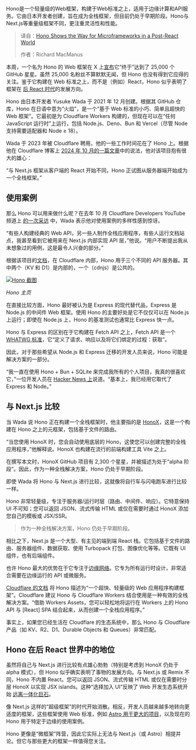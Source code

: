 <!--
title: Hono：后React时代微框架的新思路
cover: https://cdn.thenewstack.io/media/2025/07/35aaa471-josh-hild-3b4c_eydwd4-unsplashb.jpg
summary: Hono是一个轻量级的Web框架，构建于Web标准之上，适用于边缘计算和API服务。它由日本开发者创建，旨在成为全栈框架，但目前仍处于早期阶段。Hono与Next.js等重量级框架不同，更注重灵活性和性能。
-->

Hono是一个轻量级的Web框架，构建于Web标准之上，适用于边缘计算和API服务。它由日本开发者创建，旨在成为全栈框架，但目前仍处于早期阶段。Hono与Next.js等重量级框架不同，更注重灵活性和性能。

> 译自：[Hono Shows the Way for Microframeworks in a Post-React World](https://thenewstack.io/hono-shows-the-way-for-microframeworks-in-a-post-react-world/)
> 
> 作者：Richard MacManus

本周，一个名为 Hono 的 Web 框架在 X 上[宣布](https://x.com/honojs/status/1942207883879530525)它“终于”达到了 25,000 个 GitHub 星星。虽然 25,000 名粉丝不算默默无闻，但 Hono 也没有得到它应得的关注。鉴于它构建在 Web 标准之上，而不是（例如）React，Hono 似乎表明了框架在 [后 React 时代](https://thenewstack.io/why-react-is-no-longer-the-undisputed-champion-of-javascript/)的发展方向。

Hono 由日本开发者 Yusuke Wada 于 2021 年 12 月创建。根据其 GitHub 仓库，Hono 在日语中意为“火焰”，是一个“基于 Web 标准的小巧、简单且超快的 Web 框架”。它最初是为 Cloudflare Workers 构建的，但现在可以在“任何 JavaScript 运行时”上运行，包括 Node.js、Deno、Bun 和 Vercel（尽管 Node 支持需要适配器和 Node ≥ 18）。

Wada 于 2023 年被 Cloudflare 聘用，他的一些工作时间花在了 Hono 上。根据他在 Cloudflare 博客上 [2024 年 10 月的一篇文章](https://blog.cloudflare.com/the-story-of-web-framework-hono-from-the-creator-of-hono/)中的说法，他对该项目抱有很大的雄心：

“与 Next.js 框架从客户端的 React 开始不同，Hono 正试图从服务器端开始成为一个全栈框架。”

## 使用案例

那么 Hono 可以用来做什么呢？在去年 10 月 Cloudflare Developers YouTube 频道上 [的一次采访](https://www.youtube.com/watch?v=yoqtk85HITM) 中，Wada 表示他对使用案例的多样性感到惊讶。

“有些人构建经典的 Web API，另一些人制作全栈应用程序，有些人运行文档站点，我甚至看到它被用来在 Next.js 内部实现 API 层，”他说。“用户不断提出我从未想象过的用例，这是最令人兴奋的部分。”

根据该项目的[文档](https://hono.dev/docs/)，在 Cloudflare 内部，Hono 用于三个不同的 API 服务器。其中两个（KV 和 D1）是内部的，一个（cdnjs）是公共的。

[![Hono 截图](https://cdn.thenewstack.io/media/2025/07/dcbce603-hono-screenshot-july2025.png)](https://cdn.thenewstack.io/media/2025/07/dcbce603-hono-screenshot-july2025.png)

*Hono 主页*

在直接比较方面，Hono 最好被认为是 Express 的现代替代品，Express 是 Node.js 的中间件 Web 框架。使用 Hono 的主要好处是它不仅仅可以在 Node.js 上运行；即使在 Node.js 上，Hono 的基准测试也通常比 Express 快一点。

Hono 与 Express 的区别在于它构建在 Fetch API 之上，Fetch API 是一个 [WHATWG 标准](https://fetch.spec.whatwg.org/)，它“定义了请求、响应以及将它们绑定的过程：获取”。

因此，对于那些希望从 Node.js 和 Express 迁移的开发人员来说，Hono 可能是解决方案的一部分。

“我一直在使用 Hono + Bun + SQLite 来完成我所有的个人项目，我真的很喜欢它，”一位开发人员在 [Hacker News 上](https://news.ycombinator.com/item?id=40049320)说道。“基本上，我已经用它取代了 Express 和 Node。”

## 与 Next.js 比较

当 Wada 说 Hono 正在构建一个全栈框架时，他主要指的是 [HonoX](https://github.com/honojs/honox)，这是一个构建在 Hono 之上的元框架，包括基于文件的路由。

“当您使用 HonoX 时，您会自动使用底层的 Hono，这使您可以创建完整的全栈应用程序，”他解释说。HonoX 也构建在流行的前端构建工具 Vite 之上。

在撰写本文时，HonoX GitHub 项目有 2,300 个星星，并被描述为处于“alpha 阶段”。因此，作为一种全栈解决方案，Hono 仍处于早期阶段。

即使 Wada 将 Hono 与 Next.js 进行比较，这就像将自行车与闪电跑车进行比较一样。

Hono 非常轻量级，专注于服务器/运行时层（路由、中间件、响应）。它特意保持 UI 不可知；您可以返回 JSON、流式传输 HTML 或仅在需要时通过 HonoX 添加您自己的模板或 JSX/SSR。

> 作为一种全栈解决方案，Hono 仍处于早期阶段。

相比之下，Next.js 是一个大型、有主见的端到端 React 栈。它包括基于文件的路由、服务器组件、数据获取、使用 Turbopack 打包、图像优化等等。它既有 UI 组件，也有后端组件。

也许 Hono 最大的优势在于它专注于[边缘网络](https://thenewstack.io/why-devs-must-rethink-their-role-in-modern-cdns-and-the-edge/)。它专为所有运行时设计，非常适合需要在边缘运行的 API 或微服务。

[Cloudflare 的文档](https://developers.cloudflare.com/workers/framework-guides/web-apps/more-web-frameworks/hono/) 将 Hono 描述为“一个超快、轻量级的 Web 应用程序构建框架”。Cloudflare 建议 Hono 与 Cloudflare Workers 结合使用是一种有效的全栈解决方案。“借助 Workers Assets，您可以轻松地将运行在 Workers 上的 Hono API 与 [React] SPA 结合起来，从而创建一个全栈应用程序。”

事实上，如果您已经生活在 Cloudflare 的生态系统中，那么 Hono 与 Cloudflare 产品（如 KV、R2、D1、Durable Objects 和 Queues）非常匹配。

## Hono 在后 React 世界中的地位

虽然将自己与 Next.js 进行比较有点雄心勃勃（特别是考虑到 HonoX 仍处于 alpha 模式），但 Hono 似乎确实表明了事物的发展方向。与 Next.js 或 Remix 不同，Hono 不内置 React。您可以返回 JSON、流式传输 HTML 或仅在需要时分层 HonoX 以实现 JSX islands。这种“选择加入 UI”反映了 Web 开发生态系统开始 [远离一体化巨石](https://thenewstack.io/after-a-decade-of-react-is-frontend-a-post-react-world-now/)。

像 Next.js 这样的“超级框架”的时代开始消散。相反，开发人员越来越多地转向更适度的框架，这些框架使用 Web 标准，例如 [Astro 用于更大的项目](https://thenewstack.io/how-astro-and-its-server-islands-compare-to-react-frameworks/)，以及现在的 Hono 用于特定于边缘的使用案例。

Hono 更像是“微框架”阵营，因此它实际上无法与 Next.js（或 Astro）相提并论。但它与那些更大的框架一样值得您关注。